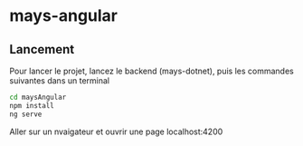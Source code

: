 # mays-angular

## Lancement

Pour lancer le projet, lancez le backend (mays-dotnet), puis les commandes suivantes dans un terminal

```bash
cd maysAngular
npm install
ng serve    
```

Aller sur un nvaigateur et ouvrir une page localhost:4200

